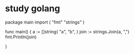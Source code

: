 # study golang
package main
import (
	"fmt"
	"strings"
)

func main() {
	a := []string{
		"a",
		"b",
	}
	join := strings.Join(a, ",")
	fmt.Println(join)

}
